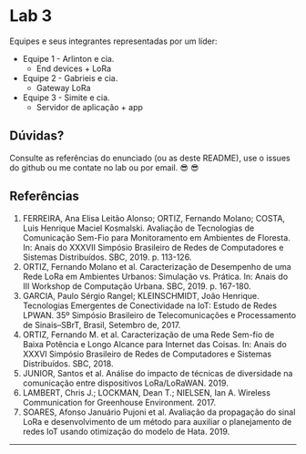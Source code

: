 # Lab 3 

Equipes e seus integrantes representadas por um líder:
  - Equipe 1 - Arlinton e cia.
    - End devices + LoRa
  - Equipe 2 - Gabrieis e cia.
    - Gateway LoRa
  - Equipe 3 - Simite e cia.
    - Servidor de aplicação + app

## Dúvidas?

Consulte as referências do enunciado (ou as deste README), use o issues do github ou me contate no lab ou por email. :sunglasses: :sunglasses:

## Referências

1. FERREIRA, Ana Elisa Leitão Alonso; ORTIZ, Fernando Molano; COSTA, Luis Henrique Maciel Kosmalski. Avaliação de Tecnologias de Comunicação Sem-Fio para Monitoramento em Ambientes de Floresta. In: Anais do XXXVII Simpósio Brasileiro de Redes de Computadores e Sistemas Distribuídos. SBC, 2019. p. 113-126.
2. ORTIZ, Fernando Molano et al. Caracterização de Desempenho de uma Rede LoRa em Ambientes Urbanos: Simulação vs. Prática. In: Anais do III Workshop de Computação Urbana. SBC, 2019. p. 167-180.
3. GARCIA, Paulo Sérgio Rangel; KLEINSCHMIDT, João Henrique. Tecnologias Emergentes de Conectividade na IoT: Estudo de Redes LPWAN. 35º Simpósio Brasileiro de Telecomunicações e Processamento de Sinais–SBrT, Brasil, Setembro de, 2017.
4. ORTIZ, Fernando M. et al. Caracterização de uma Rede Sem-fio de Baixa Potência e Longo Alcance para Internet das Coisas. In: Anais do XXXVI Simpósio Brasileiro de Redes de Computadores e Sistemas Distribuídos. SBC, 2018.
5. JUNIOR, Santos et al. Análise do impacto de técnicas de diversidade na comunicação entre dispositivos LoRa/LoRaWAN. 2019.
6. LAMBERT, Chris J.; LOCKMAN, Dean T.; NIELSEN, Ian A. Wireless Communication for Greenhouse Environment. 2017.
7. SOARES, Afonso Januário Pujoni et al. Avaliação da propagação do sinal LoRa e desenvolvimento de um método para auxiliar o planejamento de redes IoT usando otimização do modelo de Hata. 2019.

----
